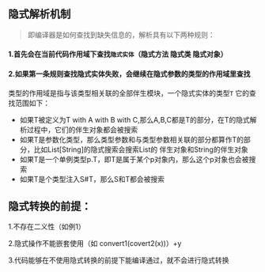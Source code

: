 ## 隐式解析机制
> 即编译器是如何查找到缺失信息的，解析具有以下两种规则：

#### 1.首先会在当前代码作用域下查找`隐式实体`（隐式方法  隐式类 隐式对象）
 
#### 2.如果第一条规则查找隐式实体失败，会继续在隐式参数的类型的作用域里查找

类型的作用域是指与该类型相关联的全部伴生模块，一个隐式实体的类型`T`
它的查找范围如下：
- 如果T被定义为T with A with B with C,那么A,B,C都是T的部分，在T的隐式解析过程中，它们的伴生对象都会被搜索
- 如果T是参数化类型，那么类型参数和与类型参数相关联的部分都算作T的部分，比如List[String]的隐式搜索会搜索List的
伴生对象和String的伴生对象
- 如果T是一个单例类型p.T，即T是属于某个p对象内，那么这个p对象也会被搜索
- 如果T是个类型注入S#T，那么S和T都会被搜索

## 隐式转换的前提：
1.不存在二义性（如例1）
 
2.隐式操作不能嵌套使用（如 convert1(covert2(x))）+y
 
3.代码能够在不使用隐式转换的前提下能编译通过，就不会进行隐式转换

